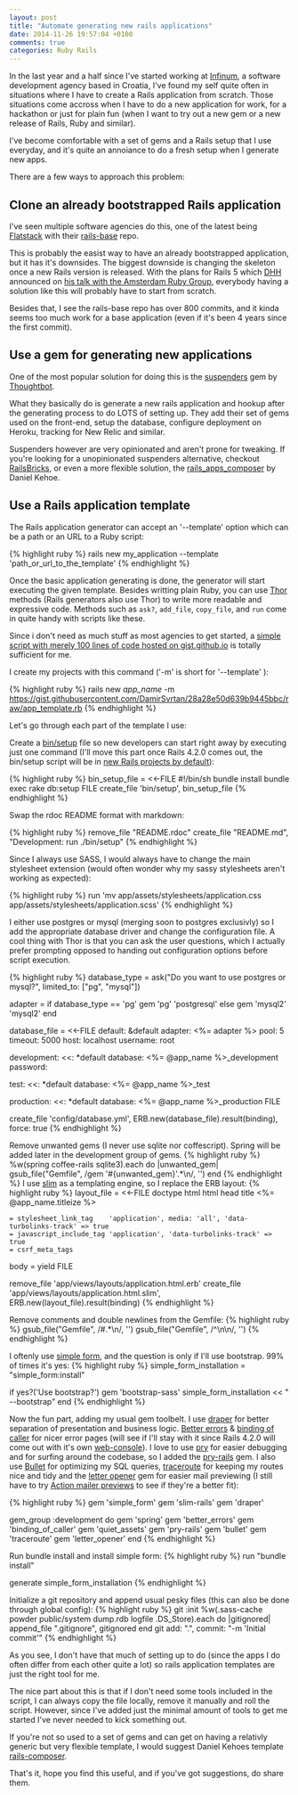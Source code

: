 ```yaml
---
layout: post
title: "Automate generating new rails applications"
date: 2014-11-26 19:57:04 +0100
comments: true
categories: Ruby Rails
---
```


In the last year and a half since I've started working at [Infinum](https://infinum.co), a software development agency based in Croatia, I've found my self quite often in situations where I have to create a Rails application from scratch. Those situations come accross when I have to do a new application for work, for a hackathon or just for plain fun (when I want to try out a new gem or a new release of Rails, Ruby and similar).

I've become comfortable with a set of gems and a Rails setup that I use everyday, and it's quite an annoiance to do a fresh setup when I generate new apps.

There are a few ways to approach this problem:


<!--
  1. clone an already bootstrapped Rails application
  2. create a gem for generating new applications
  3. create a Rails application template file -->

## Clone an already bootstrapped Rails application

I've seen multiple software agencies do this, one of the latest being [Flatstack](http://www.flatstack.com/) with their [rails-base](https://github.com/fs/rails-base) repo.

This is probably the easist way to have an already bootstrapped application, but it has it's downsides. The biggest downside is changing the skeleton once a new Rails version is released. With the plans for Rails 5 which [DHH](https://twitter.com/dhh) announced on [his talk with the Amsterdam Ruby Group](https://www.youtube.com/watch?v=oQyL5rQrWu0), everybody having a solution like this will probably have to start from scratch.

Besides that, I see the rails-base repo has over 800 commits, and it kinda seems too much work for a base application (even if it's been 4 years since the first commit).

## Use a gem for generating new applications

One of the most popular solution for doing this is the [suspenders](https://github.com/thoughtbot/suspenders) gem by [Thoughtbot](http://thoughtbot.com/).

What they basically do is generate a new rails application and hookup after the generating process to do LOTS of setting up. They add their set of gems used on the front-end, setup the database, configure deployment on Heroku, tracking for New Relic and similar.

Suspenders however are very opinionated and aren't prone for tweaking. If you're looking for a unopinionated suspenders alternative, checkout [RailsBricks](http://www.railsbricks.net/), or even a more flexible solution, the [rails_apps_composer](https://github.com/RailsApps/rails_apps_composer) by Daniel Kehoe.

## Use a Rails application template

The Rails application generator can accept an '--template' option which can be a path or an URL to a Ruby script:

{% highlight ruby %}
  rails new my_application --template 'path_or_url_to_the_template'
{% endhighlight %}

Once the basic application generating is done, the generator will start executing the given template. Besides writting plain Ruby, you can use [Thor](https://github.com/erikhuda/thor/wiki/Getting-Started) methods (Rails generators also use Thor) to write more readable and expressive code. Methods such as `ask?`, `add_file`, `copy_file`, and `run` come in quite handy with scripts like these.

Since i don't need as much stuff as most agencies to get started, a [simple script with merely 100 lines of code hosted on gist.github.io](https://gist.github.com/DamirSvrtan/28a28e50d639b9445bbc) is totally sufficient for me.

I create my projects with this command ('-m' is short for '--template' ):

{% highlight ruby %}
rails new _app_name_ -m https://gist.githubusercontent.com/DamirSvrtan/28a28e50d639b9445bbc/raw/app_template.rb
{% endhighlight %}

Let's go through each part of the template I use:

Create a [bin/setup](http://robots.thoughtbot.com/bin-setup) file so new developers can start right away by executing just one command (I'll move this part once Rails 4.2.0 comes out, the bin/setup script will be in [new Rails projects by default](https://github.com/rails/rails/blob/master/railties/lib/rails/generators/rails/app/templates/bin/setup)):

{% highlight ruby %}
bin_setup_file = <<-FILE
#!/bin/sh
bundle install
bundle exec rake db:setup
FILE
create_file 'bin/setup', bin_setup_file
{% endhighlight %}

Swap the rdoc README format with markdown:

{% highlight ruby %}
remove_file "README.rdoc"
create_file "README.md", "Development: run ./bin/setup"
{% endhighlight %}

Since I always use SASS, I would always have to change the main stylesheet extension (would often wonder why my sassy stylesheets aren't working as expected):

{% highlight ruby %}
run 'mv app/assets/stylesheets/application.css app/assets/stylesheets/application.scss'
{% endhighlight %}

I either use postgres or mysql (merging soon to postgres exclusivly) so I add the appropriate database driver and change the configuration file. A cool thing with Thor is that you can ask the user questions, which I actually prefer prompting opposed to handing out configuration options before script execution.

{% highlight ruby %}
database_type = ask("Do you want to use postgres or mysql?", limited_to: ["pg", "mysql"])

adapter = if database_type == 'pg'
  gem 'pg'
  'postgresql'
else
  gem 'mysql2'
  'mysql2'
end

database_file = <<-FILE
default: &default
  adapter: <%= adapter %>
  pool: 5
  timeout: 5000
  host: localhost
  username: root

development:
  <<: *default
  database: <%= @app_name %>_development
  password:

test:
  <<: *default
  database: <%= @app_name %>_test

production:
  <<: *default
  database: <%= @app_name %>_production
FILE

create_file 'config/database.yml', ERB.new(database_file).result(binding), force: true
{% endhighlight %}


Remove unwanted gems (I never use sqlite nor coffescript). Spring will be added later in the development group of gems.
{% highlight ruby %}
%w(spring coffee-rails sqlite3).each do |unwanted_gem|
  gsub_file("Gemfile", /gem '#{unwanted_gem}'.*\n/, '')
end
{% endhighlight %}
I use [slim](http://slim-lang.com/) as a templating engine, so I replace the ERB layout:
{% highlight ruby %}
layout_file = <<-FILE
doctype html
html
  head
    title <%= @app_name.titleize %>

    = stylesheet_link_tag    'application', media: 'all', 'data-turbolinks-track' => true
    = javascript_include_tag 'application', 'data-turbolinks-track' => true
    = csrf_meta_tags

  body
    = yield
FILE

remove_file 'app/views/layouts/application.html.erb'
create_file 'app/views/layouts/application.html.slim', ERB.new(layout_file).result(binding)
{% endhighlight %}


Remove comments and double newlines from the Gemfile:
{% highlight ruby %}
gsub_file("Gemfile", /#.*\n/, '')
gsub_file("Gemfile", /^\n\n/, '')
{% endhighlight %}

I oftenly use [simple form](https://github.com/plataformatec/simple_form/), and the question is only if I'll use bootstrap. 99% of times it's yes:
{% highlight ruby %}
simple_form_installation = "simple_form:install"

if yes?('Use bootstrap?')
  gem 'bootstrap-sass'
  simple_form_installation << " --bootstrap"
end
{% endhighlight %}

Now the fun part, adding my usual gem toolbelt. I use [draper](https://github.com/drapergem/draper) for better separation of presentation and business logic.
[Better errors](https://github.com/charliesome/better_errors) & [binding of caller](https://github.com/banister/binding_of_caller) for nicer error pages (will see if I'll stay with it since Rails 4.2.0 will come out with it's own [web-console](https://github.com/rails/web-console)).
I love to use [pry](http://pryrepl.org/) for easier debugging and for surfing around the codebase, so I added the [pry-rails](https://github.com/rweng/pry-rails) gem. I also use [Bullet](https://github.com/flyerhzm/bullet) for optimizing my SQL queries, [traceroute](https://github.com/amatsuda/traceroute) for keeping my routes nice and tidy and the [letter opener](https://github.com/ryanb/letter_opener) gem for easier mail previewing (I still have to try [Action mailer previews](http://richonrails.com/articles/action-mailer-previews-in-ruby-on-rails-4-1) to see if they're a better fit):

{% highlight ruby %}
gem 'simple_form'
gem 'slim-rails'
gem 'draper'

gem_group :development do
  gem 'spring'
  gem 'better_errors'
  gem 'binding_of_caller'
  gem 'quiet_assets'
  gem 'pry-rails'
  gem 'bullet'
  gem 'traceroute'
  gem 'letter_opener'
end
{% endhighlight %}

Run bundle install and install simple form:
{% highlight ruby %}
run "bundle install"

generate simple_form_installation
{% endhighlight %}

Initialize a git repository and append usual pesky files (this can also be done through global config):
{% highlight ruby %}
git :init
%w(.sass-cache powder public/system dump.rdb logfile .DS_Store).each do |gitignored|
  append_file ".gitignore", gitignored
end
git add: ".", commit: "-m 'Initial commit'"
{% endhighlight %}


As you see, I don't have that much of setting up to do (since the apps I do often differ from each other quite a lot) so rails application templates are just the right tool for me.

The nice part about this is that if I don't need some tools included in the script, I can always copy the file locally, remove it manually and roll the script. However, since I've added just the minimal amount of tools to get me started I've never needed to kick something out.

If you're not so used to a set of gems and can get on having a relativly generic but very flexible template, I would suggest Daniel Kehoes template [rails-composer](https://github.com/RailsApps/rails-composer).

That's it, hope you find this useful, and if you've got suggestions, do share them.
